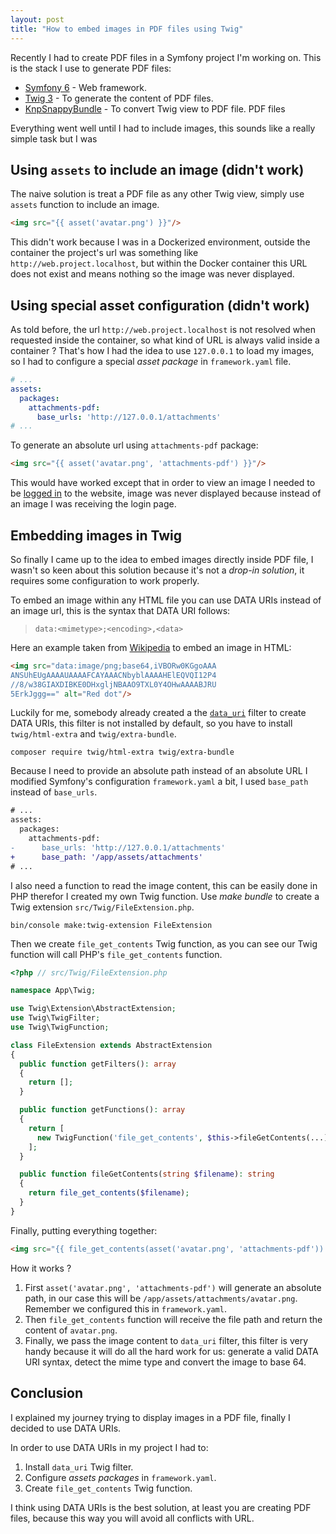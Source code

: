 ```yaml
---
layout: post
title: "How to embed images in PDF files using Twig"
---
```


Recently I had to create PDF files in a Symfony project I'm working on.
This is the stack I use to generate PDF files:

- [Symfony 6](https://symfony.com/) - Web framework.
- [Twig 3](https://twig.symfony.com/doc/3.x/) - To generate the content of PDF
  files.
- [KnpSnappyBundle](https://github.com/KnpLabs/KnpSnappyBundle) - To convert
  Twig view to PDF file.
  PDF files

Everything went well until I had to include images, this sounds like
a really simple task but I was

## Using `assets` to include an image (didn't work)

The naive solution is treat a PDF file as any other Twig view, simply
use `assets` function to include an image.

<!-- {% raw %} -->

```html
<img src="{{ asset('avatar.png') }}"/>
```

<!-- {% endraw %} -->

This didn't work because I was in a Dockerized environment, outside the
container the project's url was something
like `http://web.project.localhost`, but within the Docker container this URL
does not exist and means nothing so the image was never displayed.

## Using special asset configuration (didn't work)

As told before, the url `http://web.project.localhost` is not resolved when
requested inside the container, so what kind of URL is always valid inside a
container ? That's how I had the idea to use `127.0.0.1` to load my images, so I
had to configure a special _asset package_ in `framework.yaml` file.

```yaml
# ...
assets:
  packages:
    attachments-pdf:
      base_urls: 'http://127.0.0.1/attachments'
# ...
``` 

To generate an absolute url using `attachments-pdf` package:

<!-- {% raw %} -->

```html
<img src="{{ asset('avatar.png', 'attachments-pdf') }}"/>
```

<!-- {% endraw %} -->

This would have worked except that in order to view an image I needed to be
<u>logged in</u> to the website, image was never displayed because instead of
an image I was receiving the login page.

## Embedding images in Twig

So finally I came up to the idea to embed images directly inside PDF file, I
wasn't so keen about this solution because it's not a _drop-in solution_, it
requires some configuration to work properly.

To embed an image within any HTML file you can use DATA URIs instead of an image
url, this is the syntax that DATA URI follows:

> `data:<mimetype>;<encoding>,<data>`

Here an example taken
from [Wikipedia](https://en.wikipedia.org/wiki/Data_URI_scheme#HTML) to embed an
image in HTML:

```HTML
<img src="data:image/png;base64,iVBORw0KGgoAAA
ANSUhEUgAAAAUAAAAFCAYAAACNbyblAAAAHElEQVQI12P4
//8/w38GIAXDIBKE0DHxgljNBAAO9TXL0Y4OHwAAAABJRU
5ErkJggg==" alt="Red dot"/>
```

Luckily for me, somebody already created a
the [`data_uri`](https://twig.symfony.com/doc/3.x/filters/data_uri.html) filter
to create DATA URIs, this filter is not installed by default, so you have to
install `twig/html-extra` and `twig/extra-bundle`.

```console
composer require twig/html-extra twig/extra-bundle
```

Because I need to provide an absolute path instead of an absolute URL I modified
Symfony's configuration `framework.yaml` a bit, I used `base_path` instead
of `base_urls`.

```diff
# ...
assets:
  packages:
    attachments-pdf:
-      base_urls: 'http://127.0.0.1/attachments'
+      base_path: '/app/assets/attachments'
# ...
``` 

I also need a function to read the image content, this can be easily done in PHP
therefor I created my own Twig function. Use _make bundle_ to create a Twig
extension `src/Twig/FileExtension.php`.

```console
bin/console make:twig-extension FileExtension
```

Then we create `file_get_contents` Twig function, as you can see our Twig
function will call PHP's `file_get_contents` function.

```php
<?php // src/Twig/FileExtension.php

namespace App\Twig;

use Twig\Extension\AbstractExtension;
use Twig\TwigFilter;
use Twig\TwigFunction;

class FileExtension extends AbstractExtension
{
  public function getFilters(): array
  {
    return [];
  }

  public function getFunctions(): array
  {
    return [
      new TwigFunction('file_get_contents', $this->fileGetContents(...)),
    ];
  }

  public function fileGetContents(string $filename): string
  {
    return file_get_contents($filename);
  }
}
```

Finally, putting everything together:

<!-- {% raw %} -->

```html
<img src="{{ file_get_contents(asset('avatar.png', 'attachments-pdf')) | data_uri }}"/>
```

<!-- {% endraw %} -->

How it works ?

1. First `asset('avatar.png', 'attachments-pdf')` will generate an absolute
   path, in our case this will be `/app/assets/attachments/avatar.png`. Remember
   we configured this in `framework.yaml`.
2. Then `file_get_contents` function will receive the file path and return the
   content of `avatar.png`.
3. Finally, we pass the image content to `data_uri` filter, this filter is very
   handy because it will do all the hard work for us: generate a valid DATA URI
   syntax, detect the mime type and convert the image to base 64.

## Conclusion

I explained my journey trying to display images in a PDF file, finally I decided
to use DATA URIs.

In order to use DATA URIs in my project I had to:

1. Install `data_uri` Twig filter.
2. Configure _assets packages_ in `framework.yaml`.
3. Create `file_get_contents` Twig function.

I think using DATA URIs is the best solution, at least you are creating PDF files,
because this way you will avoid all conflicts with URL.
